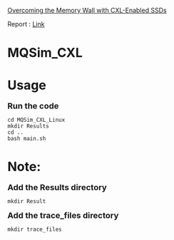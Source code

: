 
[Overcoming the Memory Wall with CXL-Enabled SSDs](https://www.usenix.org/system/files/atc23-yang-shao-peng.pdf)

Report : [Link]()

# MQSim_CXL

# Usage
<font size = 4>**Run the code**</font>


```
cd MQSim_CXL_Linux
mkdir Results
cd ..
bash main.sh
```

# Note:

<font size = 4>**Add the Results directory**</font>
```
mkdir Result
```
<font size = 4>**Add the trace_files directory**</font>
```
mkdir trace_files
```

